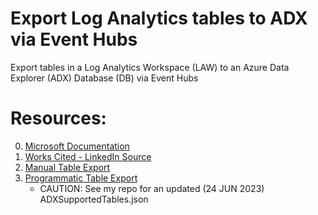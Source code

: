 # Export Log Analytics tables to ADX via Event Hubs
Export tables in a Log Analytics Workspace (LAW) to an Azure Data Explorer (ADX) Database (DB) via Event Hubs <br />

# Resources:
0. [Microsoft Documentation](https://learn.microsoft.com/en-us/azure/azure-monitor/logs/logs-data-export?tabs=portal)
1. [Works Cited - LinkedIn Source](https://www.linkedin.com/pulse/howto-configure-azure-sentinel-data-export-long-term-storage-lauren/)
2. [Manual Table Export](https://github.com/javiersoriano/sentinel-scripts/blob/main/ADX/Create-TableInADX.ps1)
3. [Programmatic Table Export](https://github.com/Azure/Azure-Sentinel/tree/master/Tools/AzureDataExplorer)
    * CAUTION: See my repo for an updated (24 JUN 2023) ADXSupportedTables.json
  

